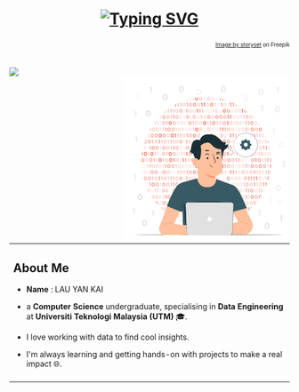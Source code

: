 <div align ="center">
    
  <!-- Typing Effect -->
# <a href="https://github.com/lauyankai"><img src="https://readme-typing-svg.demolab.com?font=Caveat&weight=500&size=45&pause=1001&color=1973F7&center=true&vCenter=true&random=false&width=435&lines=Hi%2C+I+am+Lau+Yan+Kai+!" alt="Typing SVG" /></a> 

<p align="right">
<sup><sub><a href="https://www.freepik.com/free-vector/programming-concept-illustration_7118756.htm#query=programming&position=3&from_view=search&track=sph&uuid=b5ce84db-f110-415a-ab33-6750859d6a99">Image by storyset</a> on Freepik</sup></sub>
</p> </div>
  
<div>&nbsp;</div>
<div><img align="left" width="580" src="https://quotes-github-readme.vercel.app/api?type=horizontal&theme=dark" /><br/></div>
<img align="right" width="300" src="https://github.com/lauyankai/lauyankai/blob/main/images/15581993_5643241.jpg"/> 



<table>
  <tr><td>    
    
  ## About Me
* **Name** : LAU YAN KAI
* a **Computer Science** undergraduate, specialising in **Data Engineering** at **Universiti Teknologi Malaysia (UTM)** 🎓.
* I love working with data to find cool insights.
* I'm always learning and getting hands-on with projects to make a real impact 🌐.
  </tr></td>
  
  <tr><td>    

  </tr></td>
  
</table>





